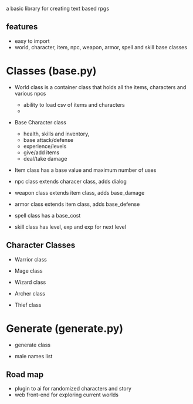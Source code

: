 a basic library for creating text based rpgs

## features

- easy to import
- world, character, item, npc, weapon, armor, spell and skill base classes

# Classes (base.py)

- World class is a container class that holds all the items, characters and various npcs
    - ability to load csv of items and characters
    -


- Base Character class 
    - health, skills and inventory, 
    - base attack/defense
    - experience/levels
    - give/add items
    - deal/take damage

- Item class has a base value and maximum number of uses

- npc class extends characer class, adds dialog

- weapon class extends item class, adds base_damage

- armor class extends item class, adds base_defense

- spell class has a base_cost

- skill class has level, exp and exp for next level

## Character Classes

- Warrior class

- Mage class

- Wizard class

- Archer class

- Thief class

# Generate (generate.py)

- generate class

- male names list

## Road map
- plugin to ai for randomized characters and story
- web front-end for exploring current worlds